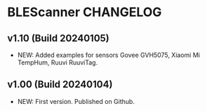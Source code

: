# BLEScanner CHANGELOG

## v1.10 (Build 20240105)
* NEW: Added examples for sensors Govee GVH5075, Xiaomi Mi TempHum, Ruuvi RuuviTag.

## v1.00 (Build 20240104)
* NEW: First version. Published on Github.
